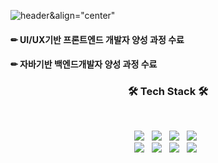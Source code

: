 

<!--
**eing98/eing98** is a ✨ _special_ ✨ repository because its `README.md` (this file) appears on your GitHub profile.

Here are some ideas to get you started:

- 🔭 I’m currently working on ...
- 🌱 I’m currently learning ...
- 👯 I’m looking to collaborate on ...
- 🤔 I’m looking for help with ...
- 💬 Ask me about ...
- 📫 How to reach me: ...
- 😄 Pronouns: ...
- ⚡ Fun fact: ...
-->
![header](https://capsule-render.vercel.app/api?type=wave&color=auto&height=300&section=header&text=Soyeung%20Yun&fontSize=90)&align="center"


#### ✏ UI/UX기반 프론트엔드 개발자 양성 과정 수료
#### ✏ 자바기반 백엔드개발자 양성 과정 수료

<h3 align="center"><b>🛠 Tech Stack 🛠</b></h3>
</br>
<p align="center">
<img src="https://img.shields.io/badge/Java-83B81A?style=flat&logo=Java&logoColor=#007396"/></a> &nbsp
<img src="https://img.shields.io/badge/Spring-3766AB?style=flat&logo=Spring&logoColor=#000000"/></a> &nbsp
<img src="https://img.shields.io/badge/MySQL-3766AB?style=flat&logo=MySQL&logoColor=#4479A1"/></a> &nbsp
<img src="https://img.shields.io/badge/Oracle-3766AB?style=flat&logo=Oracle&logoColor=#F80000"/></a> &nbsp
</br>
<img src="https://img.shields.io/badge/HTML5-3766AB?style=flat&logo=HTML5&logoColor=#E34F26"/></a> &nbsp
<img src="https://img.shields.io/badge/CSS3-3766AB?style=flat&logo=CSS3&logoColor=#1572B6"/></a> &nbsp
<img src="https://img.shields.io/badge/JavaScript-3766AB?style=flat&logo=JavaScript&logoColor=#F7DF1E"/></a> &nbsp
<img src="https://img.shields.io/badge/jQuery-3766AB?style=flat&logo=jQuery&logoColor=#0769AD"/></a> &nbsp</p>


